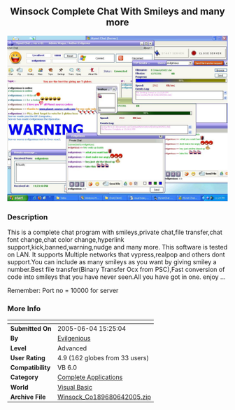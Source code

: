 ﻿<div align="center">

## Winsock Complete Chat With Smileys and many more

<img src="PIC200564153293539.jpg">
</div>

### Description

This is a complete chat program with smileys,private chat,file transfer,chat font change,chat color change,hyperlink support,kick,banned,warning,nudge and many more. This software is tested on LAN. It supports Multiple networks that vypress,realpop and others dont support.You can include as many smileys as you want by giving smiley a number.Best file transfer(Binary Transfer Ocx from PSC),Fast conversion of code into smileys that you have never seen.All you have got in one. enjoy ...

Remember: Port no = 10000 for server
 
### More Info
 


<span>             |<span>
---                |---
**Submitted On**   |2005-06-04 15:25:04
**By**             |[Evilgenious](https://github.com/Planet-Source-Code/PSCIndex/blob/master/ByAuthor/evilgenious.md)
**Level**          |Advanced
**User Rating**    |4.9 (162 globes from 33 users)
**Compatibility**  |VB 6\.0
**Category**       |[Complete Applications](https://github.com/Planet-Source-Code/PSCIndex/blob/master/ByCategory/complete-applications__1-27.md)
**World**          |[Visual Basic](https://github.com/Planet-Source-Code/PSCIndex/blob/master/ByWorld/visual-basic.md)
**Archive File**   |[Winsock\_Co189680642005\.zip](https://github.com/Planet-Source-Code/evilgenious-winsock-complete-chat-with-smileys-and-many-more__1-60897/archive/master.zip)








